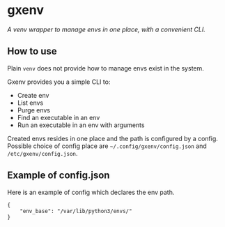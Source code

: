 gxenv
=====

*A venv wrapper to manage envs in one place, with a convenient CLI.*


How to use
----------

Plain `venv` does not provide how to manage envs exist in the system.

Gxenv provides you a simple CLI to:

 - Create env
 - List envs
 - Purge envs
 - Find an executable in an env
 - Run an executable in an env with arguments

Created envs resides in one place and the path is configured by a config. Possible choice of config place are `~/.config/gxenv/config.json` and `/etc/gxenv/config.json`.


Example of config.json
----------------------

Here is an example of config which declares the env path.

```
{
    "env_base": "/var/lib/python3/envs/"
}
```

